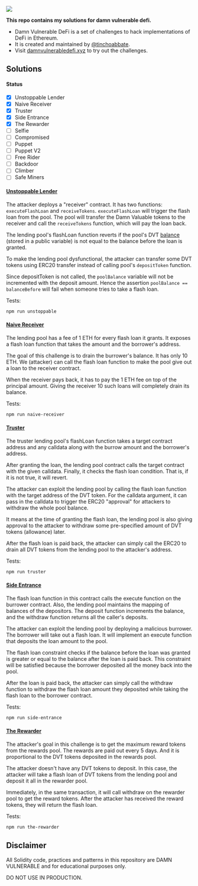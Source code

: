 ![](cover.png)

**This repo contains my solutions for damn vulnerable defi.**

- Damn Vulnerable DeFi is a set of challenges to hack implementations of DeFi in Ethereum. 
- It is created and maintained by [@tinchoabbate](https://twitter.com/tinchoabbate). 
- Visit [damnvulnerabledefi.xyz](https://damnvulnerabledefi.xyz) to try out the challenges.

## Solutions

#### Status 

- [X] Unstoppable Lender
- [X] Naive Receiver
- [X] Truster
- [X] Side Entrance
- [X] The Rewarder
- [ ] Selfie
- [ ] Compromised
- [ ] Puppet
- [ ] Puppet V2
- [ ] Free Rider
- [ ] Backdoor
- [ ] Climber
- [ ] Safe Miners

#### [Unstoppable Lender](https://github.com/avichalp/damn-vulnerable-defi/blob/master/test/unstoppable/unstoppable.challenge.js)

The attacker deploys a "receiver" contract. It has two functions: `executeFlashLoan` and `receiveTokens`. `executeFlashLoan` will trigger the flash loan from the pool. The pool will transfer the Damn Valuable tokens to the receiver and call the `receiveTokens` function, which will pay the loan back.

The lending pool's flashLoan function reverts if the pool's DVT [balance](https://github.com/tinchoabbate/damn-vulnerable-defi/blob/v2.2.0/contracts/unstoppable/UnstoppableLender.sol#L19) (stored in a public variable) is not equal to the balance before the loan is granted. 

To make the lending pool dysfunctional, the attacker can transfer some DVT tokens using ERC20 transfer instead of calling pool's `depositToken` function. 

Since depositToken is not called, the `poolBalance` variable will not be incremented with the deposit amount. Hence the assertion `poolBalance == balanceBefore` will fail when someone tries to take a flash loan.

Tests:

```sh
npm run unstoppable
```

#### [Naive Receiver](https://github.com/tinchoabbate/damn-vulnerable-defi/blob/master/test/naive-receiver/naive-receiver.challenge.js) 
The lending pool has a fee of 1 ETH for every flash loan it grants. It exposes a flash loan function that takes the amount and the borrower's address. 

The goal of this challenge is to drain the burrower's balance. It has only 10 ETH. We
(attacker) can call the flash loan function to make the pool give out a loan to the receiver contract.

When the receiver pays back, it has to pay the 1 ETH fee on top of the principal amount. Giving the receiver 10 such loans will completely drain its balance.

Tests:
```sh
npm run naive-receiver
```

#### [Truster](https://github.com/tinchoabbate/damn-vulnerable-defi/blob/0ec96d4c2f52b40ee5d16d24ff87ea5997de0d0d/test/truster/truster.challenge.js)
The truster lending pool's flashLoan function takes a target contract address and any calldata along with the burrow amount and the borrower's address. 

After granting the loan, the lending pool contract calls the target contract with the given calldata. Finally, it checks the flash loan condition. That is, if it is not true, it will revert.

The attacker can exploit the lending pool by calling the flash loan function with the target address of the DVT token. For the calldata argument, it can pass in the calldata to trigger the ERC20 "approval" for attackers to withdraw the whole pool balance.

It means at the time of granting the flash loan, the lending pool is also giving approval to the attacker to withdraw some pre-specified amount of DVT tokens (allowance) later.

After the flash loan is paid back, the attacker can simply call the ERC20  to drain all DVT tokens from the lending pool to the attacker's address.

Tests:
```sh
npm run truster
```

#### [Side Entrance](https://github.com/tinchoabbate/damn-vulnerable-defi/blob/master/test/side-entrance/side-entrance.challenge.js)

The flash loan function in this contract calls the execute function on the burrower contract. Also, the lending pool maintains the mapping of balances of the depositors. The deposit function increments the balance, and the withdraw function returns all the caller's deposits.

The attacker can exploit the lending pool by deploying a malicious burrower. The borrower will take out a flash loan. It will implement an execute function that deposits the loan amount to the pool. 

The flash loan constraint checks if the balance before the loan was granted is greater or equal to the balance after the loan is paid back. This constraint will be satisfied because the borrower deposited all the money back into the pool. 

After the loan is paid back, the attacker can simply call the withdraw function to withdraw the flash loan amount they deposited while taking the flash loan to the borrower contract.

Tests:
```sh
npm run side-entrance
```

#### [The Rewarder](https://github.com/avichalp/damn-vulnerable-defi/blob/master/contracts/the-rewarder/RewardAttacker.sol)

The attacker's goal in this challenge is to get the maximum reward tokens from the rewards pool. The rewards are paid out every 5 days. And it is proportional to the DVT tokens deposited in the rewards pool. 

The attacker doesn't have any DVT tokens to deposit. In this case, the attacker will take a flash loan of DVT tokens from the lending pool and deposit it all in the rewarder pool. 

Immediately, in the same transaction, it will call withdraw on the rewarder pool to get the reward tokens. After the attacker has received the reward tokens, they will return the flash loan.

Tests:
```sh
npm run the-rewarder
```

## Disclaimer

All Solidity code, practices and patterns in this repository are DAMN VULNERABLE and for educational purposes only.

DO NOT USE IN PRODUCTION.
